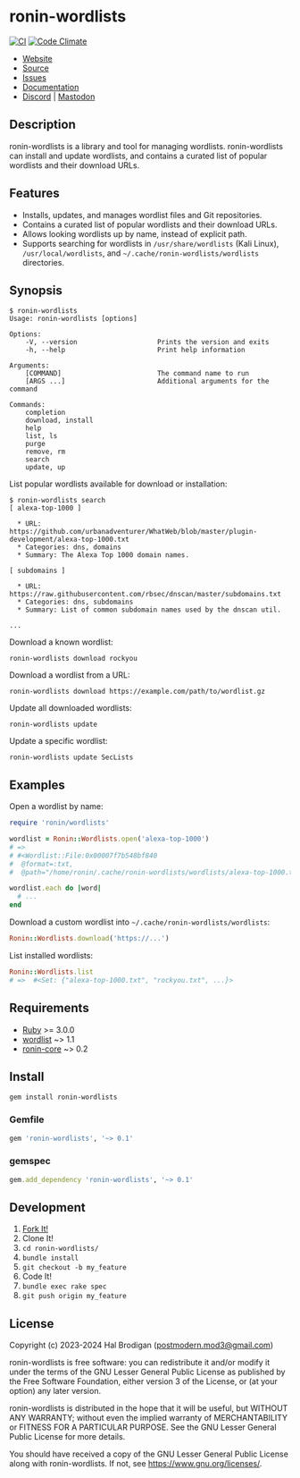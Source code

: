 # ronin-wordlists

[![CI](https://github.com/ronin-rb/ronin-wordlists/actions/workflows/ruby.yml/badge.svg)](https://github.com/ronin-rb/ronin-wordlists/actions/workflows/ruby.yml)
[![Code Climate](https://codeclimate.com/github/ronin-rb/ronin-wordlists.svg)](https://codeclimate.com/github/ronin-rb/ronin-wordlists)

* [Website](https://ronin-rb.dev/)
* [Source](https://github.com/ronin-rb/ronin-wordlists)
* [Issues](https://github.com/ronin-rb/ronin-wordlists/issues)
* [Documentation](https://ronin-rb.dev/docs/ronin-wordlists/frames)
* [Discord](https://discord.gg/6WAb3PsVX9) |
  [Mastodon](https://infosec.exchange/@ronin_rb)

## Description

ronin-wordlists is a library and tool for managing wordlists. ronin-wordlists
can install and update wordlists, and contains a curated list of popular
wordlists and their download URLs.

## Features

* Installs, updates, and manages wordlist files and Git repositories.
* Contains a curated list of popular wordlists and their download URLs.
* Allows looking wordlists up by name, instead of explicit path.
* Supports searching for wordlists in `/usr/share/wordlists` (Kali Linux),
  `/usr/local/wordlists`, and `~/.cache/ronin-wordlists/wordlists` directories.

## Synopsis

```
$ ronin-wordlists
Usage: ronin-wordlists [options]

Options:
    -V, --version                    Prints the version and exits
    -h, --help                       Print help information

Arguments:
    [COMMAND]                        The command name to run
    [ARGS ...]                       Additional arguments for the command

Commands:
    completion
    download, install
    help
    list, ls
    purge
    remove, rm
    search
    update, up
```

List popular wordlists available for download or installation:

```shell
$ ronin-wordlists search
[ alexa-top-1000 ]

  * URL: https://github.com/urbanadventurer/WhatWeb/blob/master/plugin-development/alexa-top-1000.txt
  * Categories: dns, domains
  * Summary: The Alexa Top 1000 domain names.

[ subdomains ]

  * URL: https://raw.githubusercontent.com/rbsec/dnscan/master/subdomains.txt
  * Categories: dns, subdomains
  * Summary: List of common subdomain names used by the dnscan util.

...
```

Download a known wordlist:

```shell
ronin-wordlists download rockyou
```

Download a wordlist from a URL:

```shell
ronin-wordlists download https://example.com/path/to/wordlist.gz
```

Update all downloaded wordlists:

```shell
ronin-wordlists update
```

Update a specific wordlist:

```shell
ronin-wordlists update SecLists
```

## Examples

Open a wordlist by name:

```ruby
require 'ronin/wordlists'

wordlist = Ronin::Wordlists.open('alexa-top-1000')
# =>
# #<Wordlist::File:0x00007f7b548bf840                     
#  @format=:txt,                                          
#  @path="/home/ronin/.cache/ronin-wordlists/wordlists/alexa-top-1000.txt">

wordlist.each do |word|
  # ...
end
```

Download a custom wordlist into `~/.cache/ronin-wordlists/wordlists`:

```ruby
Ronin::Wordlists.download('https://...')
```

List installed wordlists:

```ruby
Ronin::Wordlists.list
# =>  #<Set: {"alexa-top-1000.txt", "rockyou.txt", ...}>
```

## Requirements

* [Ruby] >= 3.0.0
* [wordlist] ~> 1.1
* [ronin-core] ~> 0.2

## Install

```shell
gem install ronin-wordlists
```

### Gemfile

```ruby
gem 'ronin-wordlists', '~> 0.1'
```

### gemspec

```ruby
gem.add_dependency 'ronin-wordlists', '~> 0.1'
```

## Development

1. [Fork It!](https://github.com/ronin-rb/ronin-wordlists/fork)
2. Clone It!
3. `cd ronin-wordlists/`
4. `bundle install`
5. `git checkout -b my_feature`
6. Code It!
7. `bundle exec rake spec`
8. `git push origin my_feature`

## License

Copyright (c) 2023-2024 Hal Brodigan (postmodern.mod3@gmail.com)

ronin-wordlists is free software: you can redistribute it and/or modify
it under the terms of the GNU Lesser General Public License as published
by the Free Software Foundation, either version 3 of the License, or
(at your option) any later version.

ronin-wordlists is distributed in the hope that it will be useful,
but WITHOUT ANY WARRANTY; without even the implied warranty of
MERCHANTABILITY or FITNESS FOR A PARTICULAR PURPOSE.  See the
GNU Lesser General Public License for more details.

You should have received a copy of the GNU Lesser General Public License
along with ronin-wordlists.  If not, see <https://www.gnu.org/licenses/>.

[Ruby]: https://www.ruby-lang.org
[wordlist]: https://github.com/postmodern/wordlist.rb#readme
[ronin-core]: https://github.com/ronin-rb/ronin-core#readme

